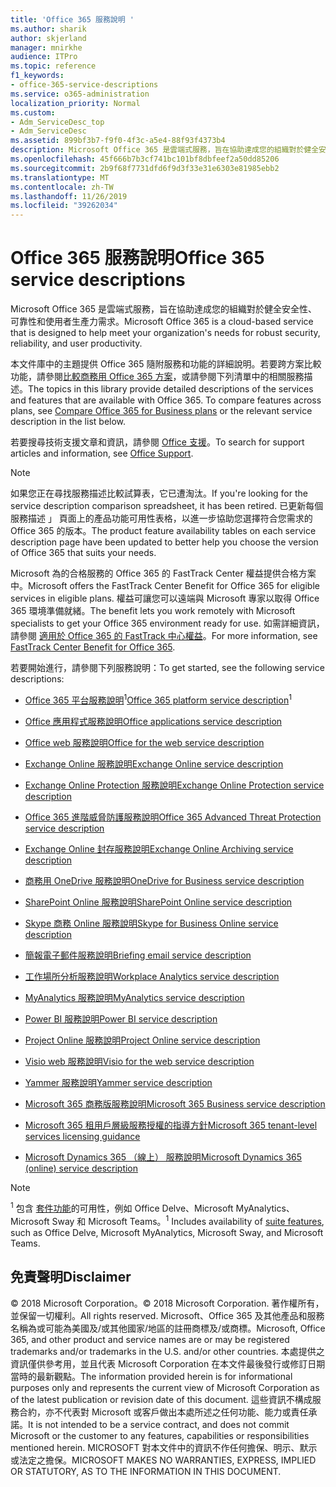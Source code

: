 ```yaml
---
title: 'Office 365 服務說明 '
ms.author: sharik
author: skjerland
manager: mnirkhe
audience: ITPro
ms.topic: reference
f1_keywords:
- office-365-service-descriptions
ms.service: o365-administration
localization_priority: Normal
ms.custom:
- Adm_ServiceDesc_top
- Adm_ServiceDesc
ms.assetid: 899bf3b7-f9f0-4f3c-a5e4-88f93f4373b4
description: Microsoft Office 365 是雲端式服務，旨在協助達成您的組織對於健全安全性、 可靠性和使用者生產力需求。
ms.openlocfilehash: 45f666b7b3cf741bc101bf8dbfeef2a50dd85206
ms.sourcegitcommit: 2b9f68f7731dfd6f9d3f33e31e6303e81985ebb2
ms.translationtype: MT
ms.contentlocale: zh-TW
ms.lasthandoff: 11/26/2019
ms.locfileid: "39262034"
---
```

# <a name="office-365-service-descriptions"></a><span data-ttu-id="f29a6-103">Office 365 服務說明</span><span class="sxs-lookup"><span data-stu-id="f29a6-103">Office 365 service descriptions</span></span> 

<span data-ttu-id="f29a6-104">Microsoft Office 365 是雲端式服務，旨在協助達成您的組織對於健全安全性、 可靠性和使用者生產力需求。</span><span class="sxs-lookup"><span data-stu-id="f29a6-104">Microsoft Office 365 is a cloud-based service that is designed to help meet your organization's needs for robust security, reliability, and user productivity.</span></span> 
  
<span data-ttu-id="f29a6-p101">本文件庫中的主題提供 Office 365 隨附服務和功能的詳細說明。若要跨方案比較功能，請參閱[比較商務用 Office 365 方案](https://go.microsoft.com/fwlink/?LinkID=799177&amp;clcid=0x409)，或請參閱下列清單中的相關服務描述。</span><span class="sxs-lookup"><span data-stu-id="f29a6-p101">The topics in this library provide detailed descriptions of the services and features that are available with Office 365. To compare features across plans, see [Compare Office 365 for Business plans](https://go.microsoft.com/fwlink/?LinkID=799177&amp;clcid=0x409) or the relevant service description in the list below.</span></span> 
  
<span data-ttu-id="f29a6-107">若要搜尋技術支援文章和資訊，請參閱 [Office 支援](https://support.office.com/)。</span><span class="sxs-lookup"><span data-stu-id="f29a6-107">To search for support articles and information, see [Office Support](https://support.office.com/).</span></span>
  
> [!NOTE]
> <span data-ttu-id="f29a6-108">如果您正在尋找服務描述比較試算表，它已遭淘汰。</span><span class="sxs-lookup"><span data-stu-id="f29a6-108">If you're looking for the service description comparison spreadsheet, it has been retired.</span></span> <span data-ttu-id="f29a6-109">已更新每個服務描述 」 頁面上的產品功能可用性表格，以進一步協助您選擇符合您需求的 Office 365 的版本。</span><span class="sxs-lookup"><span data-stu-id="f29a6-109">The product feature availability tables on each service description page have been updated to better help you choose the version of Office 365 that suits your needs.</span></span> 
  
<span data-ttu-id="f29a6-110">Microsoft 為的合格服務的 Office 365 的 FastTrack Center 權益提供合格方案中。</span><span class="sxs-lookup"><span data-stu-id="f29a6-110">Microsoft offers the FastTrack Center Benefit for Office 365 for eligible services in eligible plans.</span></span> <span data-ttu-id="f29a6-111">權益可讓您可以遠端與 Microsoft 專家以取得 Office 365 環境準備就緒。</span><span class="sxs-lookup"><span data-stu-id="f29a6-111">The benefit lets you work remotely with Microsoft specialists to get your Office 365 environment ready for use.</span></span> <span data-ttu-id="f29a6-112">如需詳細資訊，請參閱 [適用於 Office 365 的 FastTrack 中心權益](https://docs.microsoft.com/fasttrack/O365-fasttrack-benefit-for-office-365)。</span><span class="sxs-lookup"><span data-stu-id="f29a6-112">For more information, see [FastTrack Center Benefit for Office 365](https://docs.microsoft.com/fasttrack/O365-fasttrack-benefit-for-office-365).</span></span>
  
<span data-ttu-id="f29a6-113">若要開始進行，請參閱下列服務說明：</span><span class="sxs-lookup"><span data-stu-id="f29a6-113">To get started, see the following service descriptions:</span></span>
  
- <span data-ttu-id="f29a6-114">[Office 365 平台服務說明](office-365-platform-service-description/office-365-platform-service-description.md)<sup>1</sup></span><span class="sxs-lookup"><span data-stu-id="f29a6-114">[Office 365 platform service description](office-365-platform-service-description/office-365-platform-service-description.md)<sup>1</sup></span></span>
    
- [<span data-ttu-id="f29a6-115">Office 應用程式服務說明</span><span class="sxs-lookup"><span data-stu-id="f29a6-115">Office applications service description</span></span>](office-applications-service-description/office-applications-service-description.md)
    
- [<span data-ttu-id="f29a6-116">Office web 服務說明</span><span class="sxs-lookup"><span data-stu-id="f29a6-116">Office for the web service description</span></span>](office-online-service-description/office-online-service-description.md)
    
- [<span data-ttu-id="f29a6-117">Exchange Online 服務說明</span><span class="sxs-lookup"><span data-stu-id="f29a6-117">Exchange Online service description</span></span>](exchange-online-service-description/exchange-online-service-description.md)
    
- [<span data-ttu-id="f29a6-118">Exchange Online Protection 服務說明</span><span class="sxs-lookup"><span data-stu-id="f29a6-118">Exchange Online Protection service description</span></span>](exchange-online-protection-service-description/exchange-online-protection-service-description.md)
    
- [<span data-ttu-id="f29a6-119">Office 365 進階威脅防護服務說明</span><span class="sxs-lookup"><span data-stu-id="f29a6-119">Office 365 Advanced Threat Protection service description</span></span>](office-365-advanced-threat-protection-service-description.md)
    
- [<span data-ttu-id="f29a6-120">Exchange Online 封存服務說明</span><span class="sxs-lookup"><span data-stu-id="f29a6-120">Exchange Online Archiving service description</span></span>](exchange-online-archiving-service-description/exchange-online-archiving-service-description.md)
    
- [<span data-ttu-id="f29a6-121">商務用 OneDrive 服務說明</span><span class="sxs-lookup"><span data-stu-id="f29a6-121">OneDrive for Business service description</span></span>](onedrive-for-business-service-description.md)
    
- [<span data-ttu-id="f29a6-122">SharePoint Online 服務說明</span><span class="sxs-lookup"><span data-stu-id="f29a6-122">SharePoint Online service description</span></span>](sharepoint-online-service-description/sharepoint-online-service-description.md)
    
- [<span data-ttu-id="f29a6-123">Skype 商務 Online 服務說明</span><span class="sxs-lookup"><span data-stu-id="f29a6-123">Skype for Business Online service description</span></span>](skype-for-business-online-service-description/skype-for-business-online-service-description.md)
    
- [<span data-ttu-id="f29a6-124">簡報電子郵件服務說明</span><span class="sxs-lookup"><span data-stu-id="f29a6-124">Briefing email service description</span></span>](briefing-service-description.md)

- [<span data-ttu-id="f29a6-125">工作場所分析服務說明</span><span class="sxs-lookup"><span data-stu-id="f29a6-125">Workplace Analytics service description</span></span>](workplace-analytics-service-description.md)

- [<span data-ttu-id="f29a6-126">MyAnalytics 服務說明</span><span class="sxs-lookup"><span data-stu-id="f29a6-126">MyAnalytics service description</span></span>](mya-service-description.md)
    
- [<span data-ttu-id="f29a6-127">Power BI 服務說明</span><span class="sxs-lookup"><span data-stu-id="f29a6-127">Power BI service description</span></span>](power-bi-service-description.md)
    
- [<span data-ttu-id="f29a6-128">Project Online 服務說明</span><span class="sxs-lookup"><span data-stu-id="f29a6-128">Project Online service description</span></span>](project-online-service-description/project-online-service-description.md)
    
- [<span data-ttu-id="f29a6-129">Visio web 服務說明</span><span class="sxs-lookup"><span data-stu-id="f29a6-129">Visio for the web service description</span></span>](visio-online-service-description/visio-online-service-description.md)
    
- [<span data-ttu-id="f29a6-130">Yammer 服務說明</span><span class="sxs-lookup"><span data-stu-id="f29a6-130">Yammer service description</span></span>](yammer-service-description/yammer-service-description.md)

- [<span data-ttu-id="f29a6-131">Microsoft 365 商務版服務說明</span><span class="sxs-lookup"><span data-stu-id="f29a6-131">Microsoft 365 Business service description</span></span>](microsoft-365-service-descriptions/microsoft-365-business-service-description.md)

- [<span data-ttu-id="f29a6-132">Microsoft 365 租用戶層級服務授權的指導方針</span><span class="sxs-lookup"><span data-stu-id="f29a6-132">Microsoft 365 tenant-level services licensing guidance</span></span>](microsoft-365-service-descriptions/microsoft-365-tenantlevel-services-licensing-guidance/microsoft-365-tenantlevel-services-licensing-guidance.md)
    
- [<span data-ttu-id="f29a6-133">Microsoft Dynamics 365 （線上） 服務說明</span><span class="sxs-lookup"><span data-stu-id="f29a6-133">Microsoft Dynamics 365 (online) service description</span></span>](microsoft-dynamics-365-online-service-description.md)
    
> [!NOTE]
> <span data-ttu-id="f29a6-134"><sup>1</sup> 包含 [套件功能](https://docs.microsoft.com/office365/servicedescriptions/office-365-platform-service-description/office-365-suite-features)的可用性，例如 Office Delve、Microsoft MyAnalytics、Microsoft Sway 和 Microsoft Teams。</span><span class="sxs-lookup"><span data-stu-id="f29a6-134"><sup>1</sup> Includes availability of [suite features](https://docs.microsoft.com/office365/servicedescriptions/office-365-platform-service-description/office-365-suite-features), such as Office Delve, Microsoft MyAnalytics, Microsoft Sway, and Microsoft Teams.</span></span>
  
## <a name="disclaimer"></a><span data-ttu-id="f29a6-135">免責聲明</span><span class="sxs-lookup"><span data-stu-id="f29a6-135">Disclaimer</span></span>

<span data-ttu-id="f29a6-136">© 2018 Microsoft Corporation。</span><span class="sxs-lookup"><span data-stu-id="f29a6-136">© 2018 Microsoft Corporation.</span></span> <span data-ttu-id="f29a6-137">著作權所有，並保留一切權利。</span><span class="sxs-lookup"><span data-stu-id="f29a6-137">All rights reserved.</span></span> <span data-ttu-id="f29a6-138">Microsoft、Office 365 及其他產品和服務名稱為或可能為美國及/或其他國家/地區的註冊商標及/或商標。</span><span class="sxs-lookup"><span data-stu-id="f29a6-138">Microsoft, Office 365, and other product and service names are or may be registered trademarks and/or trademarks in the U.S. and/or other countries.</span></span> <span data-ttu-id="f29a6-139">本處提供之資訊僅供參考用，並且代表 Microsoft Corporation 在本文件最後發行或修訂日期當時的最新觀點。</span><span class="sxs-lookup"><span data-stu-id="f29a6-139">The information provided herein is for informational purposes only and represents the current view of Microsoft Corporation as of the latest publication or revision date of this document.</span></span> <span data-ttu-id="f29a6-140">這些資訊不構成服務合約，亦不代表對 Microsoft 或客戶做出本處所述之任何功能、能力或責任承諾。</span><span class="sxs-lookup"><span data-stu-id="f29a6-140">It is not intended to be a service contract, and does not commit Microsoft or the customer to any features, capabilities or responsibilities mentioned herein.</span></span> <span data-ttu-id="f29a6-141">MICROSOFT 對本文件中的資訊不作任何擔保、明示、默示或法定之擔保。</span><span class="sxs-lookup"><span data-stu-id="f29a6-141">MICROSOFT MAKES NO WARRANTIES, EXPRESS, IMPLIED OR STATUTORY, AS TO THE INFORMATION IN THIS DOCUMENT.</span></span> 
  
